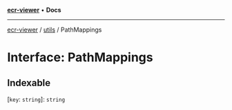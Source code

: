 [**ecr-viewer**](../../README.md) • **Docs**

***

[ecr-viewer](../../README.md) / [utils](../README.md) / PathMappings

# Interface: PathMappings

## Indexable

 \[`key`: `string`\]: `string`

